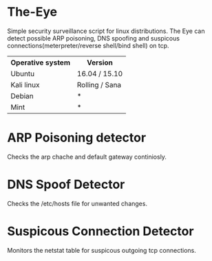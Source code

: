 # The-Eye
Simple security surveillance script for linux distributions.
The Eye can detect possible ARP poisoning, DNS spoofing and suspicous connections(meterpreter/reverse shell/bind shell) on tcp.


<table>
    <tr>
        <th>Operative system</th>
        <th> Version </th>
    </tr>
    <tr>
        <td>Ubuntu</td>
        <td> 16.04  / 15.10 </td>
    </tr>
    <tr>
        <td>Kali linux</td>
        <td> Rolling / Sana</td>
    </tr>
    <tr>
        <td>Debian</td>
        <td>* </td>
    </tr>
    <tr>
        <td>Mint</td>
        <td>* </td>
    </tr>
</table>

# ARP Poisoning detector 
Checks the arp chache and default gateway continiosly.
# DNS Spoof Detector
Checks the /etc/hosts file for unwanted changes.
# Suspicous Connection Detector
Monitors the netstat table for suspicous outgoing tcp connections.
